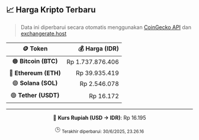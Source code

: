 

<!-- HARGA_KRIPTO -->
## 📈 Harga Kripto Terbaru

> Data ini diperbarui secara otomatis menggunakan [CoinGecko API](https://www.coingecko.com/) dan [exchangerate.host](https://exchangerate.host/)

<div align="center">

| 🪙 Token | 💰 Harga (IDR) |
|:------:|---------------:|
| 🟠 **Bitcoin (BTC)**   | Rp 1.737.876.406 |
| 🔵 **Ethereum (ETH)**  | Rp 39.935.419 |
| 🟣 **Solana (SOL)**    | Rp 2.546.078 |
| 🟢 **Tether (USDT)**   | Rp 16.172 |

---

💱 **Kurs Rupiah (USD → IDR)**: Rp 16.195

🕒 <sub>Terakhir diperbarui: 30/6/2025, 23.26.16</sub>

</div>
<!-- /HARGA_KRIPTO -->
